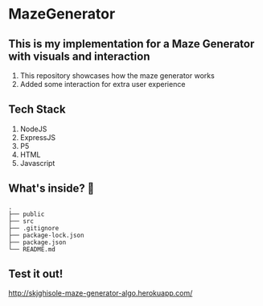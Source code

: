 # MazeGenerator

## This is my implementation for a Maze Generator with visuals and interaction
  1. This repository showcases how the maze generator works
  2. Added some interaction for extra user experience

## Tech Stack
  1. NodeJS
  2. ExpressJS
  3. P5
  4. HTML
  5. Javascript

## What's inside? 🤔
    .
    ├── public
    ├── src
    ├── .gitignore
    ├── package-lock.json
    ├── package.json
    └── README.md

## Test it out!
http://skjghisole-maze-generator-algo.herokuapp.com/

